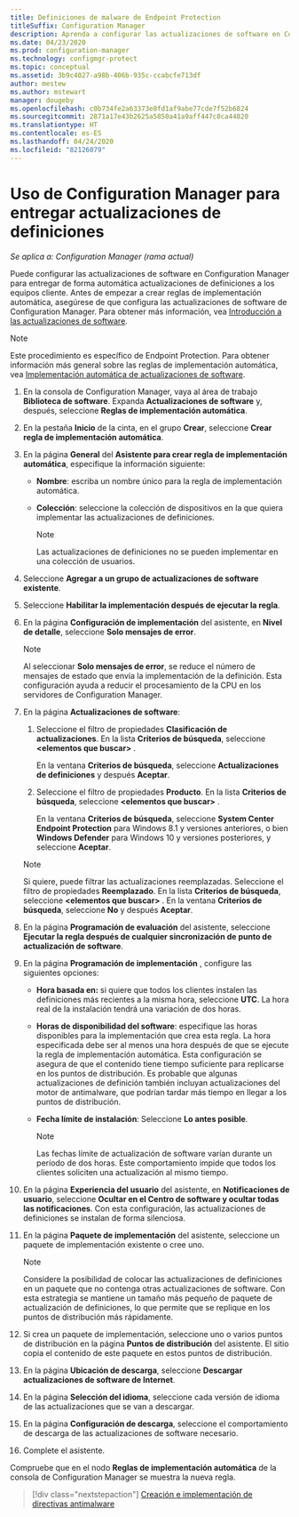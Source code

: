 ```yaml
---
title: Definiciones de malware de Endpoint Protection
titleSuffix: Configuration Manager
description: Aprenda a configurar las actualizaciones de software en Configuration Manager para entregar las actualizaciones de definiciones a los equipos cliente.
ms.date: 04/23/2020
ms.prod: configuration-manager
ms.technology: configmgr-protect
ms.topic: conceptual
ms.assetid: 3b9c4027-a98b-406b-935c-ccabcfe713df
author: mestew
ms.author: mstewart
manager: dougeby
ms.openlocfilehash: c0b734fe2a63373e8fd1af9abe77cde7f52b6824
ms.sourcegitcommit: 2871a17e43b2625a5850a41a9aff447c8ca44820
ms.translationtype: HT
ms.contentlocale: es-ES
ms.lasthandoff: 04/24/2020
ms.locfileid: "82126079"
---
```

# <a name="use-configuration-manager-to-deliver-definition-updates"></a>Uso de Configuration Manager para entregar actualizaciones de definiciones

*Se aplica a: Configuration Manager (rama actual)*

Puede configurar las actualizaciones de software en Configuration Manager para entregar de forma automática actualizaciones de definiciones a los equipos cliente. Antes de empezar a crear reglas de implementación automática, asegúrese de que configura las actualizaciones de software de Configuration Manager. Para obtener más información, vea [Introducción a las actualizaciones de software](../../sum/understand/software-updates-introduction.md).

> [!NOTE]
> Este procedimiento es específico de Endpoint Protection. Para obtener información más general sobre las reglas de implementación automática, vea [Implementación automática de actualizaciones de software](../../sum/deploy-use/automatically-deploy-software-updates.md).

1. En la consola de Configuration Manager, vaya al área de trabajo **Biblioteca de software**. Expanda **Actualizaciones de software** y, después, seleccione **Reglas de implementación automática**.

1. En la pestaña **Inicio** de la cinta, en el grupo **Crear**, seleccione **Crear regla de implementación automática**.

1. En la página **General** del **Asistente para crear regla de implementación automática**, especifique la información siguiente:

    - **Nombre**: escriba un nombre único para la regla de implementación automática.

    - **Colección**: seleccione la colección de dispositivos en la que quiera implementar las actualizaciones de definiciones.

        > [!NOTE]
        > Las actualizaciones de definiciones no se pueden implementar en una colección de usuarios.

1. Seleccione **Agregar a un grupo de actualizaciones de software existente**.

1. Seleccione **Habilitar la implementación después de ejecutar la regla**.

1. En la página **Configuración de implementación** del asistente, en **Nivel de detalle**, seleccione **Solo mensajes de error**.

    > [!NOTE]
    > Al seleccionar **Solo mensajes de error**, se reduce el número de mensajes de estado que envía la implementación de la definición. Esta configuración ayuda a reducir el procesamiento de la CPU en los servidores de Configuration Manager.

1. En la página **Actualizaciones de software**:

    1. Seleccione el filtro de propiedades **Clasificación de actualizaciones**. En la lista **Criterios de búsqueda**, seleccione **<elementos que buscar\>** .

        En la ventana **Criterios de búsqueda**, seleccione **Actualizaciones de definiciones** y después **Aceptar**.

    1. Seleccione el filtro de propiedades **Producto**. En la lista **Criterios de búsqueda**, seleccione **<elementos que buscar\>** .

        En la ventana **Criterios de búsqueda**, seleccione **System Center Endpoint Protection** para Windows 8.1 y versiones anteriores, o bien **Windows Defender** para Windows 10 y versiones posteriores, y seleccione **Aceptar**.

    > [!NOTE]
    > Si quiere, puede filtrar las actualizaciones reemplazadas. Seleccione el filtro de propiedades **Reemplazado**. En la lista **Criterios de búsqueda**, seleccione **<elementos que buscar\>** . En la ventana **Criterios de búsqueda**, seleccione **No** y después **Aceptar**.

1. En la página **Programación de evaluación** del asistente, seleccione **Ejecutar la regla después de cualquier sincronización de punto de actualización de software**.

1. En la página **Programación de implementación** , configure las siguientes opciones:

    - **Hora basada en:** si quiere que todos los clientes instalen las definiciones más recientes a la misma hora, seleccione **UTC**. La hora real de la instalación tendrá una variación de dos horas.

    - **Horas de disponibilidad del software**: especifique las horas disponibles para la implementación que crea esta regla. La hora especificada debe ser al menos una hora después de que se ejecute la regla de implementación automática. Esta configuración se asegura de que el contenido tiene tiempo suficiente para replicarse en los puntos de distribución. Es probable que algunas actualizaciones de definición también incluyan actualizaciones del motor de antimalware, que podrían tardar más tiempo en llegar a los puntos de distribución.

    - **Fecha límite de instalación**: Seleccione **Lo antes posible**.

        > [!NOTE]
        > Las fechas límite de actualización de software varían durante un período de dos horas. Este comportamiento impide que todos los clientes soliciten una actualización al mismo tiempo.

1. En la página **Experiencia del usuario** del asistente, en **Notificaciones de usuario**, seleccione **Ocultar en el Centro de software y ocultar todas las notificaciones**. Con esta configuración, las actualizaciones de definiciones se instalan de forma silenciosa.

1. En la página **Paquete de implementación** del asistente, seleccione un paquete de implementación existente o cree uno.

    > [!NOTE]
    > Considere la posibilidad de colocar las actualizaciones de definiciones en un paquete que no contenga otras actualizaciones de software. Con esta estrategia se mantiene un tamaño más pequeño de paquete de actualización de definiciones, lo que permite que se replique en los puntos de distribución más rápidamente.

1. Si crea un paquete de implementación, seleccione uno o varios puntos de distribución en la página **Puntos de distribución** del asistente. El sitio copia el contenido de este paquete en estos puntos de distribución.

1. En la página **Ubicación de descarga**, seleccione **Descargar actualizaciones de software de Internet**.

1. En la página **Selección del idioma**, seleccione cada versión de idioma de las actualizaciones que se van a descargar.

1. En la página **Configuración de descarga**, seleccione el comportamiento de descarga de las actualizaciones de software necesario.

1. Complete el asistente.

Compruebe que en el nodo **Reglas de implementación automática** de la consola de Configuration Manager se muestra la nueva regla.

> [!div class="nextstepaction"]
> [Creación e implementación de directivas antimalware](endpoint-antimalware-policies.md)
